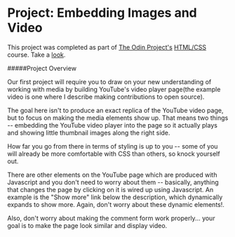 # Project: Embedding Images and Video 

This project was completed as part of [The Odin Project's](http://www.theodinproject) [HTML/CSS](http://www.theodinproject.com/html5-and-css3/embedding-images-and-video) course. Take a [look](http://htmlpreview.github.io/?https://github.com/krjordan/video-project/blob/master/index.html).

#####Project Overview

Our first project will require you to draw on your new understanding of working with media by building YouTube's video player page(the example video is one where I describe making contributions to open source).

The goal here isn't to produce an exact replica of the YouTube video page, but to focus on making the media elements show up. That means two things -- embedding the YouTube video player into the page so it actually plays and showing little thumbnail images along the right side.

How far you go from there in terms of styling is up to you -- some of you will already be more comfortable with CSS than others, so knock yourself out.

There are other elements on the YouTube page which are produced with Javascript and you don't need to worry about them -- basically, anything that changes the page by clicking on it is wired up using Javascript. An example is the "Show more" link below the description, which dynamically expands to show more. Again, don't worry about these dynamic elements!.

Also, don't worry about making the comment form work properly... your goal is to make the page look similar and display video.
